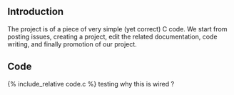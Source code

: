 ## Introduction

The project is of a piece of very simple (yet correct) C code. We start from posting issues, creating a project, edit the related documentation, code writing, and finally promotion of our project.

## Code
{% include_relative code.c %}
testing why this is wired ?

